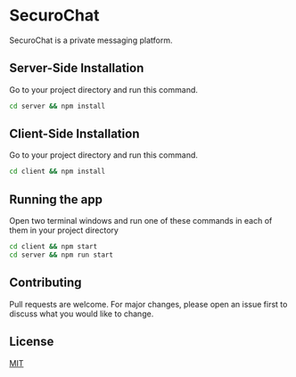 # SecuroChat

SecuroChat is a private messaging platform.

## Server-Side Installation

Go to your project directory and run this command.

```bash
cd server && npm install
```

## Client-Side Installation

Go to your project directory and run this command.

```bash
cd client && npm install
```

## Running the app
Open two terminal windows and run one of these commands in each of them in your project directory
```bash
cd client && npm start
cd server && npm run start
```


## Contributing
Pull requests are welcome. For major changes, please open an issue first to discuss what you would like to change.


## License
[MIT](https://choosealicense.com/licenses/mit/)
